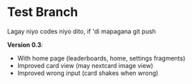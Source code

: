 # Test Branch
Lagay niyo codes niyo dito, if 'di mapagana git push

**Version 0.3**:
- With home page (leaderboards, home, settings fragments)
- Improved card view (may nextcard image view)
- Improved wrong input (card shakes when wrong)
